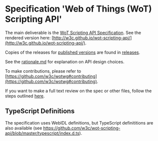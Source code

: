 # Specification 'Web of Things (WoT) Scripting API'

The main deliverable is the [WoT Scripting API Specification](./index.html).
See the rendered version here: [http://w3c.github.io/wot-scripting-api/](http://w3c.github.io/wot-scripting-api/).

Copies of the releases for [published versions](https://www.w3.org/TR/wot-scripting-api/) are found in [releases](./releases/).

See the [rationale.md](./rationale.md) for explanation on API design choices.

To make contributions, please refer to [https://github.com/w3c/wotwg#contributing](https://github.com/w3c/wotwg#contributing).

If you want to make a full text review on the spec or other files, follow the steps outlined [here](https://github.com/w3c/wot-scripting-api/pull/248).

## TypeScript Definitions

The specification uses WebIDL definitions, but TypeScript definititions are also available (see https://github.com/w3c/wot-scripting-api/blob/master/typescript/index.d.ts).

